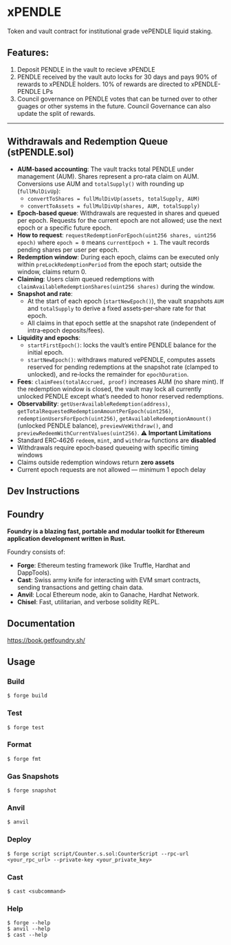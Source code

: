 # xPENDLE

Token and vault contract for institutional grade vePENDLE liquid staking.

## Features:
1. Deposit PENDLE in the vault to recieve xPENDLE
2. PENDLE received by the vault auto locks for 30 days and pays 90% of rewards to xPENDLE holders. 10% of rewards are directed to xPENDLE-PENDLE LPs
3. Council governance on PENDLE votes that can be turned over to other guages or other systems in the future. Council Governance can also update the split of rewards.

<hr>

## Withdrawals and Redemption Queue (stPENDLE.sol)

- **AUM-based accounting**: The vault tracks total PENDLE under management (AUM). Shares represent a pro‑rata claim on AUM. Conversions use AUM and `totalSupply()` with rounding up (`fullMulDivUp`):
  - `convertToShares = fullMulDivUp(assets, totalSupply, AUM)`
  - `convertToAssets = fullMulDivUp(shares, AUM, totalSupply)`
- **Epoch-based queue**: Withdrawals are requested in shares and queued per epoch. Requests for the current epoch are not allowed; use the next epoch or a specific future epoch.
- **How to request**: `requestRedemptionForEpoch(uint256 shares, uint256 epoch)` where `epoch = 0` means `currentEpoch + 1`. The vault records pending shares per user per epoch.
- **Redemption window**: During each epoch, claims can be executed only within `preLockRedemptionPeriod` from the epoch start; outside the window, claims return 0.
- **Claiming**: Users claim queued redemptions with `claimAvailableRedemptionShares(uint256 shares)` during the window.
- **Snapshot and rate**:
  - At the start of each epoch (`startNewEpoch()`), the vault snapshots `AUM` and `totalSupply` to derive a fixed assets‑per‑share rate for that epoch.
  - All claims in that epoch settle at the snapshot rate (independent of intra‑epoch deposits/fees).
- **Liquidity and epochs**:
  - `startFirstEpoch()`: locks the vault’s entire PENDLE balance for the initial epoch.
  - `startNewEpoch()`: withdraws matured vePENDLE, computes assets reserved for pending redemptions at the snapshot rate (clamped to unlocked), and re‑locks the remainder for `epochDuration`.
- **Fees**: `claimFees(totalAccrued, proof)` increases AUM (no share mint). If the redemption window is closed, the vault may lock all currently unlocked PENDLE except what’s needed to honor reserved redemptions.
- **Observability**: `getUserAvailableRedemption(address)`, `getTotalRequestedRedemptionAmountPerEpoch(uint256)`, `redemptionUsersForEpoch(uint256)`, `getAvailableRedemptionAmount()` (unlocked PENDLE balance), `previewVeWithdraw()`, and `previewRedeemWithCurrentValues(uint256)`.
**⚠️ Important Limitations**
- Standard ERC‑4626 `redeem`, `mint`, and `withdraw` functions are **disabled**
- Withdrawals require epoch‑based queueing with specific timing windows
- Claims outside redemption windows return **zero assets**
- Current epoch requests are not allowed — minimum 1 epoch delay

## Dev Instructions 

## Foundry

**Foundry is a blazing fast, portable and modular toolkit for Ethereum application development written in Rust.**

Foundry consists of:

-   **Forge**: Ethereum testing framework (like Truffle, Hardhat and DappTools).
-   **Cast**: Swiss army knife for interacting with EVM smart contracts, sending transactions and getting chain data.
-   **Anvil**: Local Ethereum node, akin to Ganache, Hardhat Network.
-   **Chisel**: Fast, utilitarian, and verbose solidity REPL.

## Documentation

https://book.getfoundry.sh/

## Usage

### Build

```shell
$ forge build
```

### Test

```shell
$ forge test
```

### Format

```shell
$ forge fmt
```

### Gas Snapshots

```shell
$ forge snapshot
```

### Anvil

```shell
$ anvil
```

### Deploy

```shell
$ forge script script/Counter.s.sol:CounterScript --rpc-url <your_rpc_url> --private-key <your_private_key>
```

### Cast

```shell
$ cast <subcommand>
```

### Help

```shell
$ forge --help
$ anvil --help
$ cast --help
```
